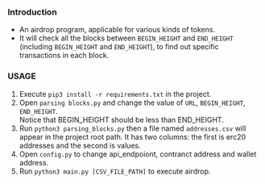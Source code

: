 ### Introduction
- An airdrop program, applicable for various kinds of tokens.
- It will check all the blocks between `BEGIN_HEIGHT` and `END_HEIGHT` (including `BEGIN_HEIGHT` and `END_HEIGHT`), to find out specific transactions in each block.

### USAGE
1. Execute `pip3 install -r requirements.txt` in the project.
2. Open `parsing blocks.py` and change the value of `URL`, `BEGIN_HEIGHT`, `END_HEIGHT`.  
Notice that BEGIN_HEIGHT should be less than END_HEIGHT. 
3. Run `python3 parsing_blocks.py` then a file named `addresses.csv` will appear in the project root path. It has two columns: the first is erc20 addresses and the second is values.
4. Open `config.py` to change api_endpoiont, contranct address and wallet address.
5. Run `python3 main.py [CSV_FILE_PATH]` to execute airdrop. 
